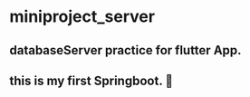 # miniproject_server

## databaseServer practice for flutter App.
## this is my first Springboot. :dog:
